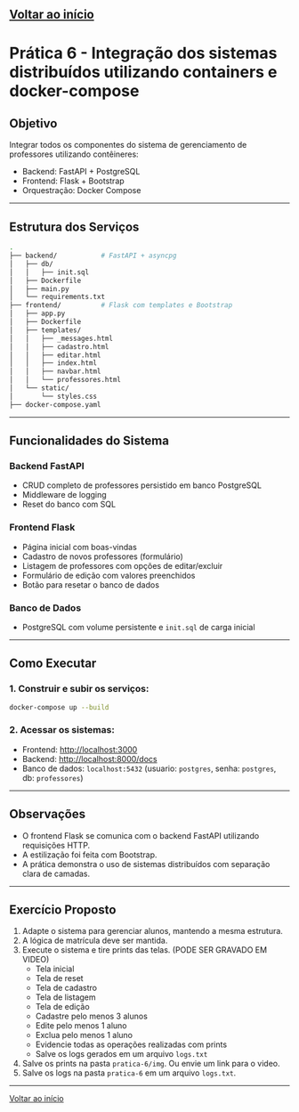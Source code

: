 [Voltar ao início](../../README.md)
---

# Prática 6 - Integração dos sistemas distribuídos utilizando containers e docker-compose

## Objetivo

Integrar todos os componentes do sistema de gerenciamento de professores utilizando contêineres:

- Backend: FastAPI + PostgreSQL
- Frontend: Flask + Bootstrap
- Orquestração: Docker Compose

---

## Estrutura dos Serviços

```bash
.
├── backend/           # FastAPI + asyncpg
│   ├── db/
│   │   ├── init.sql
│   ├── Dockerfile
│   ├── main.py
│   └── requirements.txt
├── frontend/          # Flask com templates e Bootstrap
│   ├── app.py
│   ├── Dockerfile
│   ├── templates/
│   │   ├── _messages.html
│   │   ├── cadastro.html
│   │   ├── editar.html
│   │   ├── index.html
│   │   ├── navbar.html
│   │   └── professores.html
│   └── static/
│       └── styles.css
├── docker-compose.yaml
```

---

## Funcionalidades do Sistema

### Backend FastAPI

- CRUD completo de professores persistido em banco PostgreSQL
- Middleware de logging
- Reset do banco com SQL

### Frontend Flask

- Página inicial com boas-vindas
- Cadastro de novos professores (formulário)
- Listagem de professores com opções de editar/excluir
- Formulário de edição com valores preenchidos
- Botão para resetar o banco de dados

### Banco de Dados

- PostgreSQL com volume persistente e `init.sql` de carga inicial

---

## Como Executar

### 1. Construir e subir os serviços:

```bash
docker-compose up --build
```

### 2. Acessar os sistemas:

- Frontend: [http://localhost:3000](http://localhost:3000)
- Backend: [http://localhost:8000/docs](http://localhost:8000/docs)
- Banco de dados: `localhost:5432` (usuario: `postgres`, senha: `postgres`, db: `professores`)

---

## Observações

- O frontend Flask se comunica com o backend FastAPI utilizando requisições HTTP.
- A estilização foi feita com Bootstrap.
- A prática demonstra o uso de sistemas distribuídos com separação clara de camadas.

---

## Exercício Proposto

1. Adapte o sistema para gerenciar alunos, mantendo a mesma estrutura.
2. A lógica de matrícula deve ser mantida.
3. Execute o sistema e tire prints das telas. (PODE SER GRAVADO EM VIDEO)
    - Tela inicial
    - Tela de reset
    - Tela de cadastro
    - Tela de listagem
    - Tela de edição
    - Cadastre pelo menos 3 alunos
    - Edite pelo menos 1 aluno
    - Exclua pelo menos 1 aluno
    - Evidencie todas as operações realizadas com prints
    - Salve os logs gerados em um arquivo `logs.txt`
4. Salve os prints na pasta `pratica-6/img`. Ou envie um link para o video.
5. Salve os logs na pasta `pratica-6` em um arquivo `logs.txt`.

---
[Voltar ao início](../../README.md)